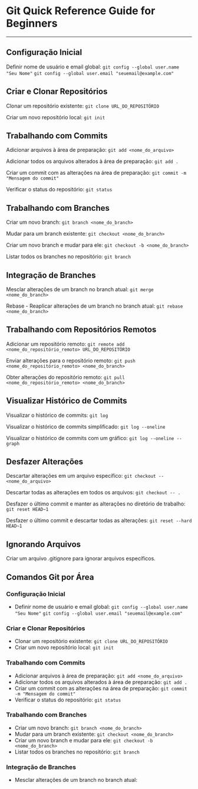 # Git Quick Reference Guide for Beginners

---

## Configuração Inicial

Definir nome de usuário e email global:
`git config --global user.name "Seu Nome"`
`git config --global user.email "seuemail@example.com"`

## Criar e Clonar Repositórios

Clonar um repositório existente:
`git clone URL_DO_REPOSITÓRIO`

Criar um novo repositório local:
`git init`

## Trabalhando com Commits

Adicionar arquivos à área de preparação:
`git add <nome_do_arquivo>`

Adicionar todos os arquivos alterados à área de preparação:
`git add .`

Criar um commit com as alterações na área de preparação:
`git commit -m "Mensagem do commit"`

Verificar o status do repositório:
`git status`

## Trabalhando com Branches

Criar um novo branch:
`git branch <nome_do_branch>`

Mudar para um branch existente:
`git checkout <nome_do_branch>`

Criar um novo branch e mudar para ele:
`git checkout -b <nome_do_branch>`

Listar todos os branches no repositório:
`git branch`

## Integração de Branches

Mesclar alterações de um branch no branch atual:
`git merge <nome_do_branch>`

Rebase - Reaplicar alterações de um branch no branch atual:
`git rebase <nome_do_branch>`

## Trabalhando com Repositórios Remotos

Adicionar um repositório remoto:
`git remote add <nome_do_repositório_remoto> URL_DO_REPOSITÓRIO`

Enviar alterações para o repositório remoto:
`git push <nome_do_repositório_remoto> <nome_do_branch>`

Obter alterações do repositório remoto:
`git pull <nome_do_repositório_remoto> <nome_do_branch>`

## Visualizar Histórico de Commits

Visualizar o histórico de commits:
`git log`

Visualizar o histórico de commits simplificado:
`git log --oneline`

Visualizar o histórico de commits com um gráfico:
`git log --oneline --graph`

## Desfazer Alterações

Descartar alterações em um arquivo específico:
`git checkout -- <nome_do_arquivo>`

Descartar todas as alterações em todos os arquivos:
`git checkout -- .`

Desfazer o último commit e manter as alterações no diretório de trabalho:
`git reset HEAD~1`

Desfazer o último commit e descartar todas as alterações:
`git reset --hard HEAD~1`

## Ignorando Arquivos

Criar um arquivo .gitignore para ignorar arquivos específicos.

## Comandos Git por Área

### Configuração Inicial

- Definir nome de usuário e email global: `git config --global user.name "Seu Nome"` `git config --global user.email "seuemail@example.com"`

### Criar e Clonar Repositórios

- Clonar um repositório existente: `git clone URL_DO_REPOSITÓRIO`
- Criar um novo repositório local: `git init`

### Trabalhando com Commits

- Adicionar arquivos à área de preparação: `git add <nome_do_arquivo>`
- Adicionar todos os arquivos alterados à área de preparação: `git add .`
- Criar um commit com as alterações na área de preparação: `git commit -m "Mensagem do commit"`
- Verificar o status do repositório: `git status`

### Trabalhando com Branches

- Criar um novo branch: `git branch <nome_do_branch>`
- Mudar para um branch existente: `git checkout <nome_do_branch>`
- Criar um novo branch e mudar para ele: `git checkout -b <nome_do_branch>`
- Listar todos os branches no repositório: `git branch`

### Integração de Branches

- Mesclar alterações de um branch no branch atual: